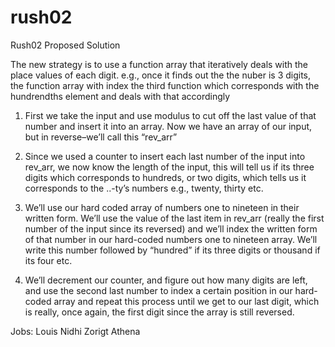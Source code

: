 # rush02
Rush02 Proposed Solution

The new strategy is to use a function array that iteratively deals with the place values of each digit. e.g., once it finds out the the nuber is 3 digits, the function array with index the third function which corresponds with the hundrendths element and deals with that accordingly

1. First we take the input and use modulus to cut off the last value of that number and insert it into an array. Now we have an array of our input, but in reverse–we’ll call this “rev_arr”

2. Since we used a counter to insert each last number of the input into rev_arr, we now know the length of the input, this will tell us if its three digits which corresponds to hundreds, or two digits, which tells us it corresponds to the ..-ty’s numbers e.g., twenty, thirty etc. 

3. We’ll use our hard coded array of numbers one to nineteen in their written form. We’ll use the value of the last item in rev_arr (really the first number of the input since its reversed) and we’ll index the written form of that number in our hard-coded numbers one to nineteen array. We’ll write this number followed by “hundred” if its three digits or thousand if its four etc.

4. We’ll decrement our counter, and figure out how many digits are left, and use the second last number to index a certain position in our hard-coded array and repeat this process until we get to our last digit, which is really, once again, the first digit since the array is still reversed.

Jobs:
Louis
Nidhi
Zorigt
Athena 

